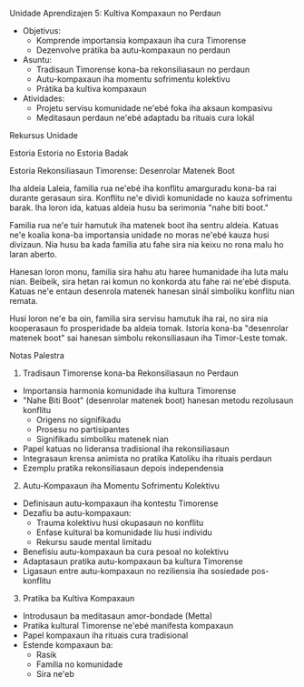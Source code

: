 Unidade Aprendizajen 5: Kultiva Kompaxaun no Perdaun
- Objetivus:
  * Komprende importansia kompaxaun iha cura Timorense
  * Dezenvolve prátika ba autu-kompaxaun no perdaun
- Asuntu:
  * Tradisaun Timorense kona-ba rekonsiliasaun no perdaun
  * Autu-kompaxaun iha momentu sofrimentu kolektivu
  * Prátika ba kultiva kompaxaun
- Atividades:
  * Projetu servisu komunidade ne'ebé foka iha aksaun kompasivu
  * Meditasaun perdaun ne'ebé adaptadu ba rituais cura lokál

Rekursus Unidade

Estoria Estoria no Estoria Badak

Estoria Rekonsiliasaun Timorense: Desenrolar Matenek Boot

Iha aldeia Laleia, familia rua ne'ebé iha konflitu amarguradu kona-ba rai durante gerasaun sira. Konflitu ne'e dividi komunidade no kauza sofrimentu barak. Iha loron ida, katuas aldeia husu ba serimonia "nahe biti boot."

Familia rua ne'e tuir hamutuk iha matenek boot iha sentru aldeia. Katuas ne'e koalia kona-ba importansia unidade no moras ne'ebé kauza husi divizaun. Nia husu ba kada familia atu fahe sira nia keixu no rona malu ho laran aberto.

Hanesan loron monu, familia sira hahu atu haree humanidade iha luta malu nian. Beibeik, sira hetan rai komun no konkorda atu fahe rai ne'ebé disputa. Katuas ne'e entaun desenrola matenek hanesan sinál simboliku konflitu nian remata.

Husi loron ne'e ba oin, familia sira servisu hamutuk iha rai, no sira nia kooperasaun fo prosperidade ba aldeia tomak. Istoria kona-ba "desenrolar matenek boot" sai hanesan simbolu rekonsiliasaun iha Timor-Leste tomak.

Notas Palestra

1. Tradisaun Timorense kona-ba Rekonsiliasaun no Perdaun

- Importansia harmonia komunidade iha kultura Timorense
- "Nahe Biti Boot" (desenrolar matenek boot) hanesan metodu rezolusaun konflitu
  * Origens no signifikadu
  * Prosesu no partisipantes
  * Signifikadu simboliku matenek nian
- Papel katuas no lideransa tradisional iha rekonsiliasaun
- Integrasaun krensa animista no pratika Katoliku iha rituais perdaun
- Ezemplu pratika rekonsiliasaun depois independensia

2. Autu-Kompaxaun iha Momentu Sofrimentu Kolektivu

- Definisaun autu-kompaxaun iha kontestu Timorense
- Dezafiu ba autu-kompaxaun:
  * Trauma kolektivu husi okupasaun no konflitu
  * Enfase kultural ba komunidade liu husi individu
  * Rekursu saude mental limitadu
- Benefisiu autu-kompaxaun ba cura pesoal no kolektivu
- Adaptasaun pratika autu-kompaxaun ba kultura Timorense
- Ligasaun entre autu-kompaxaun no reziliensia iha sosiedade pos-konflitu

3. Pratika ba Kultiva Kompaxaun

- Introdusaun ba meditasaun amor-bondade (Metta)
- Pratika kultural Timorense ne'ebé manifesta kompaxaun
- Papel kompaxaun iha rituais cura tradisional
- Estende kompaxaun ba:
  * Rasik
  * Familia no komunidade
  * Sira ne'eb